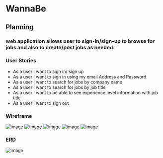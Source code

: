 # WannaBe 

## Planning
### web application allows user to sign-in/sign-up to browse for jobs and also to create/post jobs as needed. 

### User Stories
- As a user I want to sign in/ sign up
- As a user I want to sign in using my email Address and Password
- As a user I want to search for jobs by company name
- As a user I want to search for jobs by job title
- As a user I want to be able to see experience level information with job title
- As a user I want to sign out

### Wireframe
![image](/Users/thomaskim/Desktop/sei/projects/job-resource/app/images/Sign-In.png)
![image](/Users/thomaskim/Desktop/sei/projects/job-resource/app/images/Sign-Up.png)
![image](/Users/thomaskim/Desktop/sei/projects/job-resource/app/images/Searchbycompany.png)
![image](/Users/thomaskim/Desktop/sei/projects/job-resource/app/images/searchbytitle.png)
![image](/Users/thomaskim/Desktop/sei/projects/job-resource/app/images/Createpost.png)

### ERD
![image](/Users/thomaskim/Desktop/sei/projects/job-resource/app/images/one-to-many.png)

